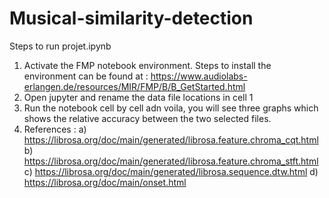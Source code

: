 # Musical-similarity-detection

Steps to run projet.ipynb
1) Activate the FMP notebook environment. Steps to install the environment can be found at : https://www.audiolabs-erlangen.de/resources/MIR/FMP/B/B_GetStarted.html
2) Open jupyter and rename the data file locations in cell 1
3) Run the notebook cell by cell adn voila, you will see three graphs which shows the relative accuracy between the two selected files.
4) References :
  a) https://librosa.org/doc/main/generated/librosa.feature.chroma_cqt.html
  b) https://librosa.org/doc/main/generated/librosa.feature.chroma_stft.html
  c) https://librosa.org/doc/main/generated/librosa.sequence.dtw.html
  d) https://librosa.org/doc/main/onset.html
  
